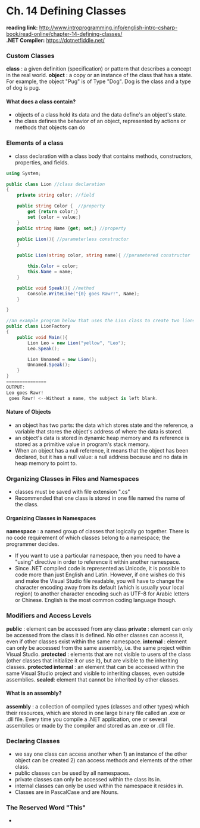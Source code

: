 # Ch. 14 Defining Classes

**reading link:** http://www.introprogramming.info/english-intro-csharp-book/read-online/chapter-14-defining-classes/
<br/>
**.NET Compiler:** https://dotnetfiddle.net/

### Custom Classes
**class** : a given definition (specification) or pattern that describes a concept in the real world.
**object** : a copy or an instance of the class that has a state.
For example, the object "Pug" is of Type "Dog". Dog is the class and a type of dog is pug.

#### What does a class contain?
- objects of a class hold its data and the data define's an object's state.
- the class defines the behavior of an object, represented by actions or methods that objects can do

### Elements of a class
- class declaration with a class body that contains methods, constructors, properties, and fields.

```C#
using System;

public class Lion //class declaration
{
	private string color; //field

	public string Color {  //property
		get {return color;}
		set	{color = value;}
	}
	public string Name {get; set;} //property

	public Lion(){ //parameterless constructor
	}

	public Lion(string color, string name){ //parametered constructor

		this.Color = color;
		this.Name = name;
	}

	public void Speak(){ //method
		Console.WriteLine("{0} goes Rawr!", Name);
	}

}

//an example program below that uses the Lion class to create two lions.
public class LionFactory
{
	public void Main(){
		Lion Leo = new Lion("yellow", "Leo");
		Leo.Speak();

		Lion Unnamed = new Lion();
		Unnamed.Speak();
	}
}
===============
OUTPUT:
Leo goes Rawr!
 goes Rawr! <--Without a name, the subject is left blank.
```

#### Nature of Objects
- an object has two parts: the data which stores state and the reference, a variable that stores the object's address of where the data is stored.
- an object's data is stored in dynamic heap memory and its reference is stored as a primitive value in program's stack memory.
- When an object has a null reference, it means that the object has been declared, but it has a null value: a null address because and no data in heap memory to point to.

### Organizing Classes in Files and Namespaces
- classes must be saved with file extension ".cs"
- Recommended that one class is stored in one file named the name of the class.

#### Organizing Classes in Namespaces
**namespace** : a named group of classes that logically go together. There is no code requirement of which classes belong to a namespace; the programmer decides.

- If you want to use a particular namespace, then you need to have a "using" directive in order to reference it within another namespace.
- Since .NET compiled code is represented as Unicode, it is possible to code more than just English and Latin. However, if one wishes do this and make the Visual Studio file readable, you will have to change the character encoding away from its default (which is usually your local region) to another character encoding such as UTF-8 for Arabic letters or Chinese. English is the most common coding language though.

### Modifiers and Access Levels
**public** : element can be accessed from any class
**private** : element can only be accessed from the class it is defined. No other classes can access it, even if other classes exist within the same namespace.
**internal** : element can only be accessed from the same assembly, i.e. the same project within Visual Studio.
**protected** : elements that are not visible to users of the class (other classes that initialize it or use it), but are visible to the inheriting classes.
**protected internal** : an element that can be accessed within the same Visual Studio project and visible to inheriting classes, even outside assemblies.
**sealed**: element that cannot be inherited by other classes.

#### What is an assembly?
**assembly** : a collection of compiled types (classes and other types) which their resources, which are stored in one large binary file called an .exe or .dll file. Every time you compile a .NET application, one or several assemblies or made by the compiler and stored as an .exe or .dll file.

### Declaring Classes
- we say one class can access another when 1) an instance of the other object can be created 2) can access methods and elements of the other class.
- public classes can be used by all namespaces.
- private classes can only be accessed within the class its in.
- internal classes can only be used within the namespace it resides in.
- Classes are in PascalCase and are Nouns.

### The Reserved Word "This"
-
